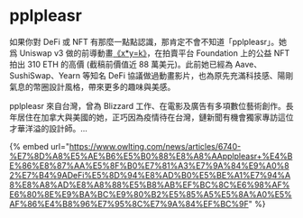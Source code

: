 # pplpleasr

如果你對 DeFi 或 NFT 有那麼一點點認識，那肯定不會不知道「pplpleasr」。她爲 Uniswap v3 做的前導動畫[《x\*y=k》](https://www.abmedia.io/standwithasians-pplpleasr-sold-uniswap-nft-with-310-eth)，在拍賣平台 Foundation 上的公益 NFT 拍出 310 ETH 的高價 \(截稿前價值近 88 萬美元\)。此前她已經為 Aave、SushiSwap、Yearn 等知名 DeFi 協議做過動畫影片，也為原先充滿科技感、陽剛氣息的幣圈設計風格，帶來更多的趣味與美感。

pplpleasr 來自台灣，曾為 Blizzard 工作、在電影及廣告有多項數位藝術創作。長年居住在加拿大與美國的她，正巧因為疫情待在台灣，鏈新聞有機會獨家專訪這位才華洋溢的設計師。... 

{% embed url="https://www.owlting.com/news/articles/6740-%E7%8D%A8%E5%AE%B6%E5%B0%88%E8%A8%AApplpleasr+%E4%BE%86%E8%87%AA%E5%8F%B0%E7%81%A3%E7%9A%84%E9%A0%82%E7%B4%9ADeFi%E5%8D%94%E8%AD%B0%E5%BE%A1%E7%94%A8%E8%A8%AD%E8%A8%88%E5%B8%AB%EF%BC%8C%E6%98%AF%E6%80%8E%E9%BA%BC%E9%80%B2%E5%85%A5%E5%8A%A0%E5%AF%86%E4%B8%96%E7%95%8C%E7%9A%84%EF%BC%9F" %}







